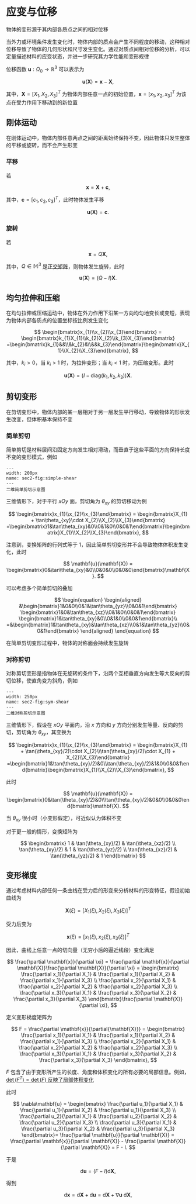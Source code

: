 # 应变与位移

<span class="gray-text">
物体的变形源于其内部各质点之间的相对位移
</span>

当外力或环境条件发生变化时，物体内部的质点会产生不同程度的移动，这种相对位移导致了物体的几何形状和尺寸发生变化。通过对质点间相对位移的分析，可以定量描述材料的应变状态，并进一步研究其力学性能和变形规律

位移函数 $\mathbf{u}:\Omega_{0}\rightarrow \mathbb{R}^{3}$ 可以表示为

$$
\mathbf{u}(\mathbf{X}) = \mathbf{x} - \mathbf{X},
$$

其中，$\mathbf{X}=[X_{1},X_{2},X_{3}]^{T}$ 为物体内部任意一点的初始位置，$\mathbf{x}=[x_{1},x_{2},x_{3}]^{T}$ 为该点在受力作用下移动到的新位置

## 刚体运动

在刚体运动中，物体内部任意两点之间的距离始终保持不变，因此物体只发生整体的平移或旋转，而不会产生形变

### 平移

若 

$$
\mathbf{x} = \mathbf{X} + \mathbf{c},
$$

其中，$\mathbf{c} = [c_{1},c_{2},c_{3}]^{T}$，此时物体发生平移

$$
\mathbf{u}(\mathbf{X}) = \mathbf{c}.
$$

### 旋转

若 

$$
\mathbf{x} = Q\mathbf{X},
$$

其中，$Q\in\mathbb{M}^{3}$ 是[正交矩阵](../chap2/sec1-OT.md)，则物体发生旋转，此时

$$
\mathbf{u}(\mathbf{X}) = (Q-I)\mathbf{X}.
$$

## 均匀拉伸和压缩

在均匀拉伸或压缩运动中，物体在外力作用下沿某一方向均匀地变长或变短，表现为物体内部各质点的位置坐标按比例发生变化

$$
\begin{bmatrix}x_{1}\\x_{2}\\x_{3}\end{bmatrix} = \begin{bmatrix}k_{1}X_{1}\\k_{2}X_{2}\\k_{3}X_{3}\end{bmatrix} =\begin{bmatrix}k_{1}&&\\&k_{2}&\\&&k_{3}\end{bmatrix}\begin{bmatrix}X_{1}\\X_{2}\\X_{3}\end{bmatrix},
$$

其中，$k_{i}>0$，当 $k_{i}>1$ 时，为拉伸变形；当 $k_{i}<1$ 时，为压缩变形。此时

$$
\mathbf{u}(\mathbf{X}) = (I - \text{diag}(k_{1},k_{2},k_{3}))\mathbf{X}.
$$

## 剪切变形

在剪切变形中，物体内部的某一层相对于另一层发生平行移动，导致物体的形状发生改变，但体积基本保持不变

### 简单剪切

简单剪切是材料层间沿固定方向发生相对滑动，而垂直于这些平面的方向保持长度不变的变形模式，例如

```{figure} ../../../images/Tensor/chap2/simple-shear.png
---
width: 200px
name: sec2-fig:simple-shear
---
二维简单剪切示意图
```

三维情形下，对于平行 $xOy$ 面，剪切角为 $\theta_{xy}$ 的剪切移动为例

$$
\begin{bmatrix}x_{1}\\x_{2}\\x_{3}\end{bmatrix} = \begin{bmatrix}X_{1} + \tan\theta_{xy}\cdot X_{2}\\X_{2}\\X_{3}\end{bmatrix} =\begin{bmatrix}1&\tan\theta_{xy}&0\\0&1&0\\0&0&1\end{bmatrix}\begin{bmatrix}X_{1}\\X_{2}\\X_{3}\end{bmatrix},
$$

注意到，变换矩阵的行列式等于 $1$，因此简单剪切变形并不会导致物体体积发生变化，此时

$$
\mathbf{u}(\mathbf{X}) = \begin{bmatrix}0&\tan\theta_{xy}&0\\0&0&0\\0&0&0\end{bmatrix}\mathbf{X}.
$$



可以考虑多个简单剪切的叠加

$$
\begin{equation}
\begin{aligned}
&\begin{bmatrix}1&0&0\\0&1&\tan\theta_{yz}\\0&0&1\end{bmatrix}
\begin{bmatrix}1&0&\tan\theta_{xz}\\0&1&0\\0&0&1\end{bmatrix}
\begin{bmatrix}1&\tan\theta_{xy}&0\\0&1&0\\0&0&1\end{bmatrix}\\
=&\begin{bmatrix}1&\tan\theta_{xy}&\tan\theta_{xz}\\0&1&\tan\theta_{yz}\\0&0&1\end{bmatrix}
\end{aligned}
\end{equation}
$$

在简单剪切变形过程中，物体的对称面会持续发生旋转

### 对称剪切

对称剪切变形是指物体在无旋转的条件下，沿两个互相垂直方向发生等大反向的剪切位移，使直角变为斜角，例如

```{figure} ../../../images/Tensor/chap2/sym-shear.png
---
width: 250px
name: sec2-fig:sym-shear
---
二维对称剪切示意图
```

三维情形下，假设在 $xOy$ 平面内，沿 $x$ 方向和 $y$ 方向分别发生等量、反向的剪切，剪切角为 $\theta_{xy}$，其变换为

$$
\begin{bmatrix}x_{1}\\x_{2}\\x_{3}\end{bmatrix} = \begin{bmatrix}X_{1} + \tan(\theta_{xy}/2)\cdot X_{2}\\\tan(\theta_{xy}/2)\cdot X_{1} + X_{2}\\X_{3}\end{bmatrix} =\begin{bmatrix}1&\tan(\theta_{xy}/2)&0\\\tan(\theta_{xy}/2)&1&0\\0&0&1\end{bmatrix}\begin{bmatrix}X_{1}\\X_{2}\\X_{3}\end{bmatrix},
$$

此时

$$
\mathbf{u}(\mathbf{X}) = \begin{bmatrix}0&\tan(\theta_{xy}/2)&0\\\tan(\theta_{xy}/2)&0&0\\0&0&0\end{bmatrix}\mathbf{X}.
$$

当 $\theta_{xy}$ 很小时（小变形假定），可近似认为体积不变

对于更一般的情形，变换矩阵为

$$
\begin{bmatrix}
1 & \tan(\theta_{xy}/2) & \tan(\theta_{xz}/2) \\
\tan(\theta_{xy}/2) & 1 & \tan(\theta_{yz}/2) \\
\tan(\theta_{xz}/2) & \tan(\theta_{yz}/2) & 1
\end{bmatrix}
$$

## 变形梯度

通过考虑材料内部任何一条曲线在受力后的形变来分析材料的形变特征，假设初始曲线为 

$$
\mathbf{X}(\xi) = [X_{1}(\xi),X_{2}(\xi),X_{3}(\xi)]^{T}
$$

受力后变为 

$$
\mathbf{x}(\xi) = [x_{1}(\xi),x_{2}(\xi),x_{3}(\xi)]^{T}
$$

因此，曲线上任意一点的切向量（无穷小后的逼近线段）变化满足

$$
\frac{\partial \mathbf{x}}{\partial \xi} = \frac{\partial \mathbf{x}}{\partial \mathbf{X}}\frac{\partial \mathbf{X}}{\partial \xi} =  \begin{bmatrix}
\frac{\partial x_1}{\partial X_1} & \frac{\partial x_1}{\partial X_2} & \frac{\partial x_1}{\partial X_3} \\
\frac{\partial x_2}{\partial X_1} & \frac{\partial x_2}{\partial X_2} & \frac{\partial x_2}{\partial X_3} \\
\frac{\partial x_3}{\partial X_1} & \frac{\partial x_3}{\partial X_2} & \frac{\partial x_3}{\partial X_3}
\end{bmatrix}\frac{\partial \mathbf{X}}{\partial \xi},
$$

定义变形梯度矩阵为

$$
F = \frac{\partial \mathbf{x}}{\partial{\mathbf{X}}} = 
\begin{bmatrix}
\frac{\partial x_1}{\partial X_1} & \frac{\partial x_1}{\partial X_2} & \frac{\partial x_1}{\partial X_3} \\
\frac{\partial x_2}{\partial X_1} & \frac{\partial x_2}{\partial X_2} & \frac{\partial x_2}{\partial X_3} \\
\frac{\partial x_3}{\partial X_1} & \frac{\partial x_3}{\partial X_2} & \frac{\partial x_3}{\partial X_3}
\end{bmatrix},
$$

$F$ 包含了由于变形所产生的长度、角度和体积变化的所有必要的局部信息。例如，[$\det(F^{T}) = \det(F)$ 反映了局部体积变化](../../Math/chap2/sec2-isoparametric.md)

此时

$$
\nabla\mathbf{u} = 
\begin{bmatrix}
\frac{\partial u_1}{\partial X_1} & \frac{\partial u_1}{\partial X_2} & \frac{\partial u_1}{\partial X_3} \\
\frac{\partial u_2}{\partial X_1} & \frac{\partial u_2}{\partial X_2} & \frac{\partial u_2}{\partial X_3} \\
\frac{\partial u_3}{\partial X_1} & \frac{\partial u_3}{\partial X_2} & \frac{\partial u_3}{\partial X_3}
\end{bmatrix}=
\frac{\partial \mathbf{u}}{\partial \mathbf{X}} = \frac{\partial \mathbf{x}}{\partial \mathbf{X}} - \frac{\partial \mathbf{X}}{\partial \mathbf{X}} = F - I.
$$

于是

$$
\mathrm{d}\mathbf{u} = (F-I)\mathrm{d}\mathbf{X},
$$

得到

$$
\mathrm{d}\mathbf{x} = \mathrm{d}\mathbf{X} + \mathrm{d}\mathbf{u} = \mathrm{d}\mathbf{X} + \nabla\mathbf{u}\ \mathrm{d}\mathbf{X},
$$